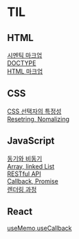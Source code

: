 # TIL

## HTML
[시멘틱 마크업](HTML/시멕틱%20마크업.md)</br>
[DOCTYPE](HTML/DOCTYPE.md)</br>
[HTML 마크업](./HTML/HTML%20마크업.md)

## CSS
[CSS 선택자의 특정성]('./../CSS/CSS%20선택자의%20특정성.md)</br>
[Resetring, Nomalizing](CSS/Resetting%20and%20Nomalizing.md)

## JavaScript
[동기와 비동기](./JS/동기와%20비동기.md) </br>
[Array, linked List](JS/Array%20Linked%20List.md)</br>
[RESTful API](JS/RestfulAPI.md)</br>
[Callback, Promise](JS/Callback%20and%20Promise.md)</br>
[렌더링 과정](./JS/렌더링%20과정.md)</br>

## React
[useMemo,useCallback](./JS/동기와%20비동기.md)</br>

